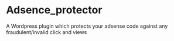# Adsence_protector
A Wordpress plugin which protects your adsense code against any fraudulent/invalid click and views
